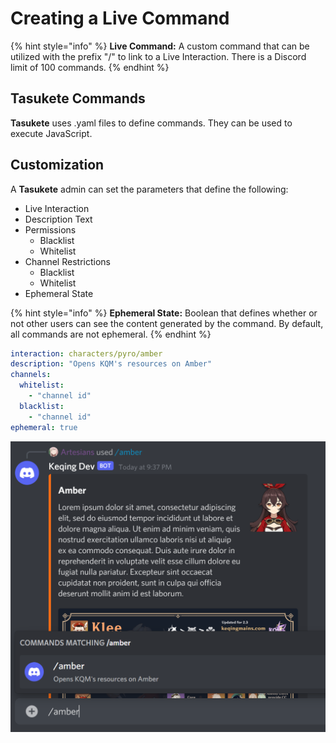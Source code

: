 # Creating a Live Command

{% hint style="info" %}
**Live Command:** A custom command that can be utilized with the prefix "/" to link to a Live Interaction. There is a Discord limit of 100 commands.
{% endhint %}

## Tasukete Commands

**Tasukete** uses .yaml files to define commands. They can be used to execute JavaScript.

## Customization

A **Tasukete** admin can set the parameters that define the following:

* Live Interaction
* Description Text
* Permissions
  * Blacklist
  * Whitelist
* Channel Restrictions
  * Blacklist
  * Whitelist
* Ephemeral State

{% hint style="info" %}
**Ephemeral State:** Boolean that defines whether or not other users can see the content generated by the command. By default, all commands are not ephemeral.
{% endhint %}

```yaml
interaction: characters/pyro/amber
description: "Opens KQM's resources on Amber"
channels:
  whitelist:
    - "channel id"
  blacklist:
    - "channel id"
ephemeral: true

```

![](../.gitbook/assets/Command.png)
